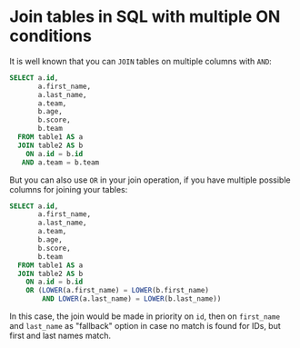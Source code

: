 # Join tables in SQL with multiple ON conditions

It is well known that you can `JOIN` tables on multiple columns with `AND`:

```sql
SELECT a.id,
       a.first_name,
       a.last_name,
       a.team,
       b.age,
       b.score,
       b.team
  FROM table1 AS a
  JOIN table2 AS b
    ON a.id = b.id
   AND a.team = b.team
```

But you can also use `OR` in your join operation, if you have multiple possible columns for joining your tables:

```sql
SELECT a.id,
       a.first_name,
       a.last_name,
       a.team,
       b.age,
       b.score,
       b.team
  FROM table1 AS a
  JOIN table2 AS b
    ON a.id = b.id
    OR (LOWER(a.first_name) = LOWER(b.first_name)
        AND LOWER(a.last_name) = LOWER(b.last_name))
```

In this case, the join would be made in priority on `id`, then on `first_name ` and `last_name` as "fallback" option in case no match is found for IDs, but first and last names match.
